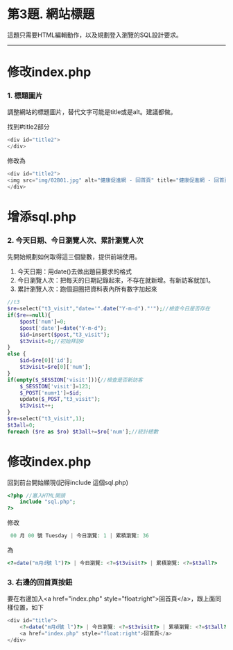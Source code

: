 # 第3題. 網站標題

這題只需要HTML編輯動作，以及規劃登入瀏覽的SQL設計要求。

---

# 修改index.php

### 1. 標題圖片

調整網站的標題圖片，替代文字可能是title或是alt。建議都做。

找到\#title2部分

```php
<div id="title2">
</div>
```

修改為

```php
<div id="title2">
<img src="img/02B01.jpg" alt="健康促進網 - 回首頁" title="健康促進網 - 回首頁">
</div>
```

# 增添sql.php

### 2. 今天日期、今日瀏覽人次、累計瀏覽人次

先開始規劃如何取得這三個變數，提供前端使用。

1. 今天日期：用date\(\)去做出題目要求的格式
2. 今日瀏覽人次：把每天的日期記錄起來，不存在就新增。有新訪客就加1。
3. 累計瀏覽人次：跑個迴圈把資料表內所有數字加起來

```php
//t3
$re=select("t3_visit","date='".date("Y-m-d")."'");//檢查今日是否存在
if($re==null){
    $post['num']=0;
    $post['date']=date("Y-m-d");
    $id=insert($post,"t3_visit");
    $t3visit=0;//初始拜訪0
}
else {
    $id=$re[0]['id'];
    $t3visit=$re[0]['num'];
}
if(empty($_SESSION['visit'])){//檢查是否新訪客
    $_SESSION['visit']=123;
    $_POST['num+1']=$id;
    update($_POST,"t3_visit");
    $t3visit++;
}
$re=select("t3_visit",1);
$t3all=0;
foreach ($re as $ro) $t3all+=$ro['num'];//統計總數
```

# 修改index.php

回到前台開始顯現\(記得include 這個sql.php\)

```php
<?php //塞入HTML開頭
    include "sql.php";
?>
```

修改

```php
 00 月 00 號 Tuesday | 今日瀏覽: 1 | 累積瀏覽: 36
```

為

```php
<?=date("m月d號 l")?> | 今日瀏覽: <?=$t3visit?> | 累積瀏覽: <?=$t3all?>
```

### 3. 右邊的回首頁按鈕

要在右邊加入&lt;a href="index.php" style="float:right"&gt;回首頁&lt;/a&gt;，跟上面同樣位置，如下

```php
<div id="title">
    <?=date("m月d號 l")?> | 今日瀏覽: <?=$t3visit?> | 累積瀏覽: <?=$t3all?>
    <a href="index.php" style="float:right">回首頁</a>
</div>
```



